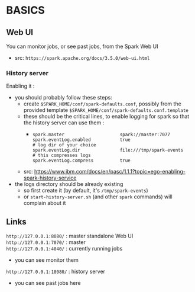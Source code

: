 # BASICS

## Web UI

You can monitor jobs, or see past jobs, from the Spark Web UI
*	src: `https://spark.apache.org/docs/3.5.0/web-ui.html`

### History server

Enabling it :
*	you should probably follow these steps:
	*	create `$SPARK_HOME/conf/spark-defaults.conf`, possibly from the provided template `$SPARK_HOME/conf/spark-defaults.conf.template`
	*	these should be the critical lines, to enable logging for spark so that the history server can use them :
		*	```
			spark.master                     spark://master:7077
			spark.eventLog.enabled           true
			# log dir of your choice
			spark.eventLog.dir               file:///tmp/spark-events
			# this compresses logs
			spark.eventLog.compress          true
			```
	*	src: https://www.ibm.com/docs/en/pasc/1.1.1?topic=ego-enabling-spark-history-service
*	the logs directory should be already existing
	*	so first create it (by default, it's `/tmp/spark-events`)
	*	or `start-history-server.sh` (and other `spark` commands) will complain about it


## Links

`http://127.0.0.1:8080/` : master standalone Web UI  
`http://127.0.0.1:7070/` : master  
`http://127.0.0.1:4040/` : currently running jobs  
*	you can see monitor them

`http://127.0.0.1:18080/` : history server  
*	you can see past jobs here


